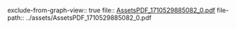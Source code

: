 exclude-from-graph-view:: true
file:: [AssetsPDF_1710529885082_0.pdf](../assets/AssetsPDF_1710529885082_0.pdf)
file-path:: ../assets/AssetsPDF_1710529885082_0.pdf
